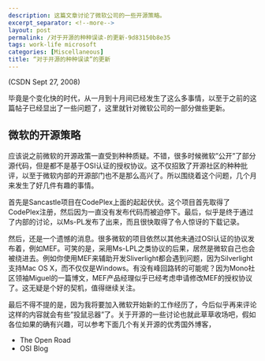 ```yaml
---
description: 这篇文章讨论了微软公司的一些开源策略。
excerpt_separator: <!--more-->
layout: post
permalink: /对于开源的种种误读-的更新-9d83150b8e35
tags: work-life microsoft
categories: [Miscellaneous]
title: “对于开源的种种误读”的更新
---
```

(CSDN Sept 27, 2008)

毕竟是个变化快的时代，从一月到十月间已经发生了这么多事情，以至于之前的这篇帖子已经显出了一些问题了，这里就针对微软公司的一部分做些更新。
<!--more-->

## 微软的开源策略

应该说之前微软的开源政策一直受到种种质疑。不错，很多时候微软”公开”了部分源代码，但是都不是基于OSI认证的授权协议。这不仅招致了开源社区的种种批评，以至于微软内部的开源部门也不是那么高兴了。所以围绕着这个问题，几个月来发生了好几件有趣的事情。

首先是Sancastle项目在CodePlex上面的起起伏伏。这个项目首先取得了CodePlex注册，然后因为一直没有发布代码而被迫停下。最后，似乎是终于通过了内部的讨论，以Ms-PL发布了出来，而且很快取得了令人惊讶的下载记录。

然后，还是一个遗憾的消息。很多微软的项目依然以其他未通过OSI认证的协议发布着，例如MEF。可笑的是，采用Ms-LPL之类协议的后果，居然是微软自己也会被绕进去。例如你使用MEF来辅助开发Sliverlight都会遇到问题，因为Silverlight支持Mac OS X，而不仅仅是Windows。有没有峰回路转的可能呢？因为Mono社区领袖Miguel的一篇博文，MEF产品经理似乎已经考虑申请修改MEF的授权协议了。这无疑是个好的契机，值得继续关注。

最后不得不提的是，因为我将要加入微软开始新的工作经历了，今后似乎再来评论这样的内容就会有些”投鼠忌器”了。关于开源的一些讨论也就此草草收场吧，假如各位如果的确有兴趣，可以参考下面几个有关开源的优秀国外博客，

* The Open Road
* OSI Blog
